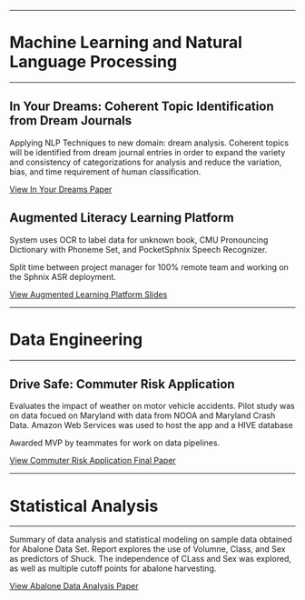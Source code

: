 ___
# Machine Learning and Natural Language Processing
___


## In Your Dreams: Coherent Topic Identification from Dream Journals 
Applying NLP Techniques to new domain: dream analysis. Coherent topics will be identified from dream journal entries in order to expand the variety and consistency of categorizations for analysis and reduce the variation, bias, and time requirement of human classification.

<a href="kari0219.github.io/pdfs/InYourDreams_Topic_Identification_NLP.pdf" target="_blank">View In Your Dreams Paper </a>



## Augmented Literacy Learning Platform
System uses OCR to label data for unknown book, CMU Pronouncing Dictionary with Phoneme Set, and PocketSphnix Speech Recognizer.

Split time between project manager for 100% remote team and working on the Sphnix ASR deployment.

<a href="kari0219.github.io/pdfs/Augmented%20Reality.pdf" target="_blank">View Augmented Learning Platform Slides </a>


___
# Data Engineering
___


## Drive Safe: Commuter Risk Application
Evaluates the impact of weather on motor vehicle accidents. Pilot study was on data focued on Maryland with data from NOOA and Maryland Crash Data. 
Amazon Web Services was used to host the app and a HIVE database

Awarded MVP by teammates for work on data pipelines.

<a href="kari0219.github.io/pdfs/W205_Course_Project_FinalReport_Commuter_Risk_Application.pdf" target="_blank">View Commuter Risk Application Final Paper </a>


___
# Statistical Analysis
___
Summary of data analysis and statistical modeling on sample data obtained for Abalone Data Set.
Report explores the use of Volumne, Class, and Sex as predictors of Shuck. The independence of CLass and Sex was explored, as well as multiple cutoff points for abalone harvesting.

<a href="kari0219.github.io/pdfs/Abalone_Data_Analysis2.pdf" target="_blank">View Abalone Data Analysis Paper </a>

